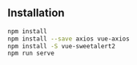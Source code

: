 ## Installation
```bash
npm install
npm install --save axios vue-axios
npm install -S vue-sweetalert2
npm run serve
```